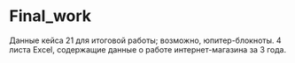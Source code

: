 # Final_work
Данные кейса 21 для итоговой работы; возможно, юпитер-блокноты.
4 листа Excel, содержащие данные о работе интернет-магазина за 3 года.
